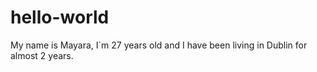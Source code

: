# hello-world
My name is Mayara,
I´m 27 years old and I have been living in Dublin for almost 2 years.

